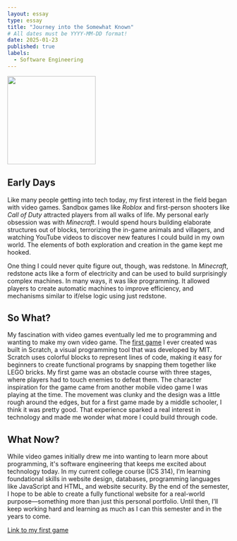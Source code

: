 ```yaml
---
layout: essay
type: essay
title: "Journey into the Somewhat Known"
# All dates must be YYYY-MM-DD format!
date: 2025-01-23
published: true
labels:
  - Software Engineering
---
```


<img width="200px" class="rounded float-start pe-4" src="../img/journey/journey.avif">

## Early Days

Like many people getting into tech today, my first interest in the field began with video games. Sandbox games like *Roblox* and first-person shooters like *Call of Duty* attracted players from all walks of life. My personal early obsession was with *Minecraft*. I would spend hours building elaborate structures out of blocks, terrorizing the in-game animals and villagers, and watching YouTube videos to discover new features I could build in my own world. The elements of both exploration and creation in the game kept me hooked.

One thing I could never quite figure out, though, was redstone. In *Minecraft*, redstone acts like a form of electricity and can be used to build surprisingly complex machines. In many ways, it was like programming. It allowed players to create automatic machines to improve efficiency, and mechanisms similar to if/else logic using just redstone.

## So What?

My fascination with video games eventually led me to programming and wanting to make my own video game. The [first game](https://scratch.mit.edu/projects/176889426/) I ever created was built in Scratch, a visual programming tool that was developed by MIT. Scratch uses colorful blocks to represent lines of code, making it easy for beginners to create functional programs by snapping them together like LEGO bricks. My first game was an obstacle course with three stages, where players had to touch enemies to defeat them. The character inspiration for the game came from another mobile video game I was playing at the time. The movement was clunky and the design was a little rough around the edges, but for a first game made by a middle schooler, I think it was pretty good. That experience sparked a real interest in technology and made me wonder what more I could build through code.

## What Now?

While video games initially drew me into wanting to learn more about programming, it's software engineering that keeps me excited about technology today. In my current college course (ICS 314), I’m learning foundational skills in website design, databases, programming languages like JavaScript and HTML, and website security. By the end of the semester, I hope to be able to create a fully functional website for a real-world purpose—something more than just this personal portfolio. Until then, I’ll keep working hard and learning as much as I can this semester and in the years to come.

[Link to my first game](https://scratch.mit.edu/projects/176889426/)
